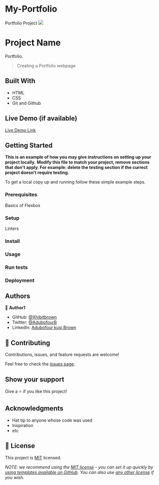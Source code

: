# My-Portfolio
Portfolio Project
![](https://img.shields.io/badge/Microverse-blueviolet)

# Project Name
Portfolio.

>Creating a Portfolio webpage 


## Built With

- HTML
- CSS
- Git and Github

## Live Demo (if available)

[Live Demo Link](https://livedemo.com)


## Getting Started

**This is an example of how you may give instructions on setting up your project locally.**
**Modify this file to match your project, remove sections that don't apply. For example: delete the testing section if the currect project doesn't require testing.**


To get a local copy up and running follow these simple example steps.

### Prerequisites
Basics of Flexbox
### Setup
Linters
### Install

### Usage

### Run tests

### Deployment



## Authors

👤 **Author1**

- GitHub: [@Xhibitbrown](https://github.com/githubhandle)
- Twitter: [@AdubofourB](https://twitter.com/twitterhandle)
- LinkedIn: [Adubofour kusi Brown](https://linkedin.com/in/linkedinhandle)

## 🤝 Contributing

Contributions, issues, and feature requests are welcome!

Feel free to check the [issues page](../../issues/).

## Show your support

Give a ⭐️ if you like this project!

## Acknowledgments

- Hat tip to anyone whose code was used
- Inspiration
- etc

## 📝 License

This project is [MIT](./LICENSE) licensed.

_NOTE: we recommend using the [MIT license](https://choosealicense.com/licenses/mit/) - you can set it up quickly by [using templates available on GitHub](https://docs.github.com/en/communities/setting-up-your-project-for-healthy-contributions/adding-a-license-to-a-repository). You can also use [any other license](https://choosealicense.com/licenses/) if you wish._